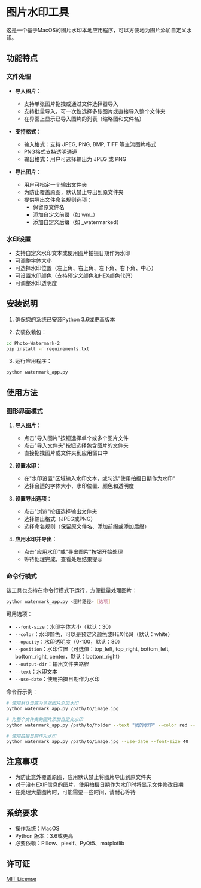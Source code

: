 # 图片水印工具

这是一个基于MacOS的图片水印本地应用程序，可以方便地为图片添加自定义水印。

## 功能特点

### 文件处理
- **导入图片**：
  - 支持单张图片拖拽或通过文件选择器导入
  - 支持批量导入，可一次性选择多张图片或直接导入整个文件夹
  - 在界面上显示已导入图片的列表（缩略图和文件名）

- **支持格式**：
  - 输入格式：支持 JPEG, PNG, BMP, TIFF 等主流图片格式
  - PNG格式支持透明通道
  - 输出格式：用户可选择输出为 JPEG 或 PNG

- **导出图片**：
  - 用户可指定一个输出文件夹
  - 为防止覆盖原图，默认禁止导出到原文件夹
  - 提供导出文件命名规则选项：
    - 保留原文件名
    - 添加自定义前缀（如 wm_）
    - 添加自定义后缀（如 _watermarked）

### 水印设置
- 支持自定义水印文本或使用图片拍摄日期作为水印
- 可调整字体大小
- 可选择水印位置（左上角、右上角、左下角、右下角、中心）
- 可设置水印颜色（支持预定义颜色和HEX颜色代码）
- 可调整水印透明度

## 安装说明

1. 确保您的系统已安装Python 3.6或更高版本

2. 安装依赖包：

```bash
cd Photo-Watermark-2
pip install -r requirements.txt
```

3. 运行应用程序：

```bash
python watermark_app.py
```

## 使用方法

### 图形界面模式

1. **导入图片**：
   - 点击"导入图片"按钮选择单个或多个图片文件
   - 点击"导入文件夹"按钮选择包含图片的文件夹
   - 直接拖拽图片或文件夹到应用窗口中

2. **设置水印**：
   - 在"水印设置"区域输入水印文本，或勾选"使用拍摄日期作为水印"
   - 选择合适的字体大小、水印位置、颜色和透明度

3. **设置导出选项**：
   - 点击"浏览"按钮选择输出文件夹
   - 选择输出格式（JPEG或PNG）
   - 选择命名规则（保留原文件名、添加前缀或添加后缀）

4. **应用水印并导出**：
   - 点击"应用水印"或"导出图片"按钮开始处理
   - 等待处理完成，查看处理结果提示

### 命令行模式

该工具也支持在命令行模式下运行，方便批量处理图片：

```bash
python watermark_app.py <图片路径> [选项]
```

可用选项：
- `--font-size`：水印字体大小（默认：30）
- `--color`：水印颜色，可以是预定义颜色或HEX代码（默认：white）
- `--opacity`：水印透明度（0-100，默认：80）
- `--position`：水印位置（可选值：top_left, top_right, bottom_left, bottom_right, center，默认：bottom_right）
- `--output-dir`：输出文件夹路径
- `--text`：水印文本
- `--use-date`：使用拍摄日期作为水印

命令行示例：

```bash
# 使用默认设置为单张图片添加水印
python watermark_app.py /path/to/image.jpg

# 为整个文件夹的图片添加自定义水印
python watermark_app.py /path/to/folder --text "我的水印" --color red --position center --output-dir /path/to/output

# 使用拍摄日期作为水印
python watermark_app.py /path/to/image.jpg --use-date --font-size 40
```

## 注意事项

- 为防止意外覆盖原图，应用默认禁止将图片导出到原文件夹
- 对于没有EXIF信息的图片，使用拍摄日期作为水印时将显示文件修改日期
- 在处理大量图片时，可能需要一些时间，请耐心等待

## 系统要求

- 操作系统：MacOS
- Python 版本：3.6或更高
- 必要依赖：Pillow、piexif、PyQt5、matplotlib

## 许可证

[MIT License](LICENSE)
